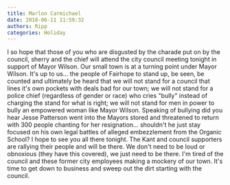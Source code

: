 ```yaml
---
title: Marlon Carmichael
date: 2018-06-11 11:59:32
authors: Ripp
categories: Holiday
---
```


 I so hope that those of you who are disgusted by the charade put on by the council, sherry and the chief will attend the city council meeting tonight in support of Mayor Wilson.  Our small town is at a turning point under Mayor Wilson.  It's up to us... the people of Fairhope to stand up, be seen, be counted and ultimately be heard that we will not stand for a council that lines it's own pockets with deals bad for our town; we will not stand for a police chief (regardless of gender or race) who cries "bully" instead of charging the stand for what is right; we will not stand for men in power to bully an empowered woman like Mayor Wilson.  Speaking of bullying did you hear Jesse Patterson went into the Mayors stored and threatened to return with 300 people chanting for her resignation... shouldn't he just stay focused on his own legal battles of alleged embezzlement from the Organic School?
I hope to see you all there tonight.  The Kant and council supporters are rallying their people and will be there.  We don't need to be loud or obnoxious (they have this covered), we just need to be there.  I'm tired of the council and these former city employees making a mockery of our town.  It's time to get down to business and sweep out the dirt starting with the council.